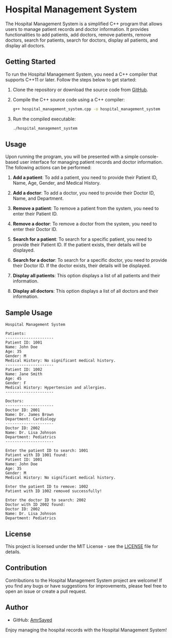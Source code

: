 # Hospital Management System

The Hospital Management System is a simplified C++ program that allows users to manage patient records and doctor information. It provides functionalities to add patients, add doctors, remove patients, remove doctors, search for patients, search for doctors, display all patients, and display all doctors.

## Getting Started

To run the Hospital Management System, you need a C++ compiler that supports C++11 or later. Follow the steps below to get started:

1. Clone the repository or download the source code from [GitHub](https://github.com/AmrSayed0/hospital-management-system).

2. Compile the C++ source code using a C++ compiler:

   ```bash
   g++ hospital_management_system.cpp -o hospital_management_system
   ```

3. Run the compiled executable:

   ```bash
   ./hospital_management_system
   ```

## Usage

Upon running the program, you will be presented with a simple console-based user interface for managing patient records and doctor information. The following actions can be performed:

1. **Add a patient**: To add a patient, you need to provide their Patient ID, Name, Age, Gender, and Medical History.

2. **Add a doctor**: To add a doctor, you need to provide their Doctor ID, Name, and Department.

3. **Remove a patient**: To remove a patient from the system, you need to enter their Patient ID.

4. **Remove a doctor**: To remove a doctor from the system, you need to enter their Doctor ID.

5. **Search for a patient**: To search for a specific patient, you need to provide their Patient ID. If the patient exists, their details will be displayed.

6. **Search for a doctor**: To search for a specific doctor, you need to provide their Doctor ID. If the doctor exists, their details will be displayed.

7. **Display all patients**: This option displays a list of all patients and their information.

8. **Display all doctors**: This option displays a list of all doctors and their information.

## Sample Usage

```
Hospital Management System

Patients:
---------------------
Patient ID: 1001
Name: John Doe
Age: 35
Gender: M
Medical History: No significant medical history.
---------------------
Patient ID: 1002
Name: Jane Smith
Age: 45
Gender: F
Medical History: Hypertension and allergies.
---------------------

Doctors:
---------------------
Doctor ID: 2001
Name: Dr. James Brown
Department: Cardiology
---------------------
Doctor ID: 2002
Name: Dr. Lisa Johnson
Department: Pediatrics
---------------------

Enter the patient ID to search: 1001
Patient with ID 1001 found:
Patient ID: 1001
Name: John Doe
Age: 35
Gender: M
Medical History: No significant medical history.

Enter the patient ID to remove: 1002
Patient with ID 1002 removed successfully!

Enter the doctor ID to search: 2002
Doctor with ID 2002 found:
Doctor ID: 2002
Name: Dr. Lisa Johnson
Department: Pediatrics
```

## License

This project is licensed under the MIT License - see the [LICENSE](LICENSE) file for details.

## Contribution

Contributions to the Hospital Management System project are welcome! If you find any bugs or have suggestions for improvements, please feel free to open an issue or create a pull request.

## Author

- GitHub: [AmrSayed](https://github.com/AmrSayed0)

Enjoy managing the hospital records with the Hospital Management System!
